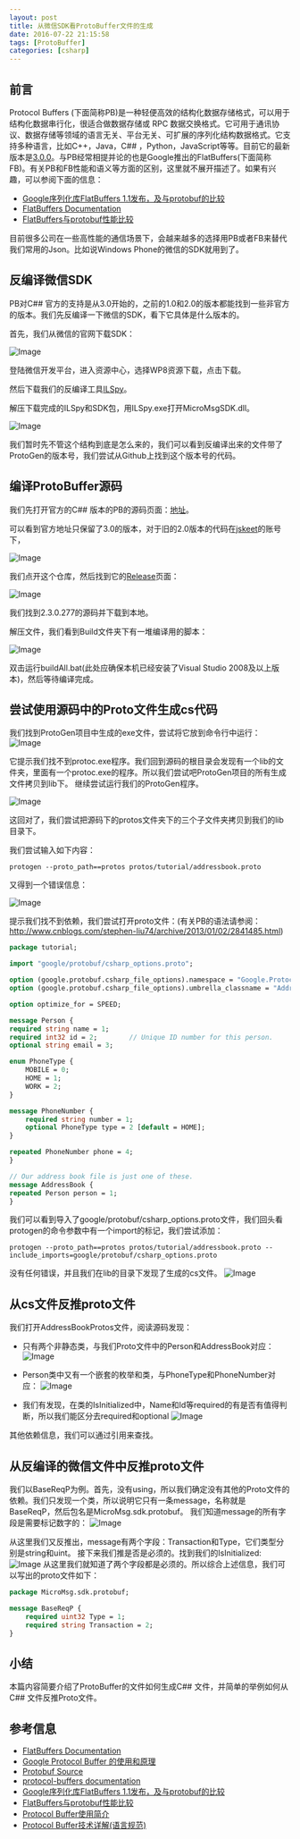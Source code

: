 ```yaml
---
layout: post
title: 从微信SDK看ProtoBuffer文件的生成
date: 2016-07-22 21:15:58
tags: [ProtoBuffer]
categories: [csharp]
---
```


##  前言  

Protocol Buffers (下面简称PB)是一种轻便高效的结构化数据存储格式，可以用于结构化数据串行化，很适合做数据存储或 RPC 数据交换格式。它可用于通讯协议、数据存储等领域的语言无关、平台无关、可扩展的序列化结构数据格式。它支持多种语言，比如C++，Java，C## ，Python，JavaScript等等。目前它的最新版本是[3.0.0](https://github.com/google/protobuf/releases)。与PB经常相提并论的也是Google推出的FlatBuffers(下面简称FB)。有关PB和FB性能和语义等方面的区别，这里就不展开描述了。如果有兴趣，可以参阅下面的信息：

* [Google序列化库FlatBuffers 1.1发布，及与protobuf的比较](http://mp.weixin.qq.com/s?__biz=MzA3MDY5NjAzMw==&mid=205406410&idx=7&sn=dbacd18a854886022be6351410885b39&)
* [FlatBuffers Documentation](http://google.github.io/flatbuffers/)  
* [FlatBuffers与protobuf性能比较](http://blog.csdn.net/menggucaoyuan/article/details/34409433)

目前很多公司在一些高性能的通信场景下，会越来越多的选择用PB或者FB来替代我们常用的Json。比如说Windows Phone的微信的SDK就用到了。

##  反编译微信SDK
PB对C## 官方的支持是从3.0开始的，之前的1.0和2.0的版本都能找到一些非官方的版本。我们先反编译一下微信的SDK，看下它具体是什么版本的。

首先，我们从微信的官网下载SDK：

![Image](/images/2016-07-22-ProtoBuffer-01.png)

登陆微信开发平台，进入资源中心，选择WP8资源下载，点击下载。

然后下载我们的反编译工具[ILSpy](http://ilspy.net/)。

解压下载完成的ILSpy和SDK包，用ILSpy.exe打开MicroMsgSDK.dll。

![Image](/images/2016-07-22-ProtoBuffer-02.png)

我们暂时先不管这个结构到底是怎么来的，我们可以看到反编译出来的文件带了ProtoGen的版本号，我们尝试从Github上找到这个版本号的代码。

##  编译ProtoBuffer源码
我们先打开官方的C## 版本的PB的源码页面：[地址](https://github.com/google/protobuf/tree/master/csharp)。

可以看到官方地址只保留了3.0的版本，对于旧的2.0版本的代码在[jskeet](https://github.com/jskeet/protobuf-csharp-port)的账号下，  

![Image](/images/2016-07-22-ProtoBuffer-03.png)

我们点开这个仓库，然后找到它的[Release](https://github.com/jskeet/protobuf-csharp-port/releases)页面：  

![Image](/images/2016-07-22-ProtoBuffer-04.png)

我们找到2.3.0.277的源码并下载到本地。

解压文件，我们看到Build文件夹下有一堆编译用的脚本：  

![Image](/images/2016-07-22-ProtoBuffer-05.png)

双击运行buildAll.bat(此处应确保本机已经安装了Visual Studio 2008及以上版本)，然后等待编译完成。

##  尝试使用源码中的Proto文件生成cs代码
我们找到ProtoGen项目中生成的exe文件，尝试将它放到命令行中运行：  
![Image](/images/2016-07-22-ProtoBuffer-07.png)

它提示我们找不到protoc.exe程序。我们回到源码的根目录会发现有一个lib的文件夹，里面有一个protoc.exe的程序。所以我们尝试吧ProtoGen项目的所有生成文件拷贝到lib下。
继续尝试运行我们的ProtoGen程序。

![Image](/images/2016-07-22-ProtoBuffer-08.png)

这回对了，我们尝试把源码下的protos文件夹下的三个子文件夹拷贝到我们的lib目录下。

我们尝试输入如下内容：

    protogen --proto_path==protos protos/tutorial/addressbook.proto

又得到一个错误信息：  

![Image](/images/2016-07-22-ProtoBuffer-09.png)

提示我们找不到依赖，我们尝试打开proto文件：(有关PB的语法请参阅：http://www.cnblogs.com/stephen-liu74/archive/2013/01/02/2841485.html)

```protobuf
package tutorial;

import "google/protobuf/csharp_options.proto";

option (google.protobuf.csharp_file_options).namespace = "Google.ProtocolBuffers.Examples.AddressBook";
option (google.protobuf.csharp_file_options).umbrella_classname = "AddressBookProtos";

option optimize_for = SPEED;

message Person {
required string name = 1;
required int32 id = 2;        // Unique ID number for this person.
optional string email = 3;

enum PhoneType {
    MOBILE = 0;
    HOME = 1;
    WORK = 2;
}

message PhoneNumber {
    required string number = 1;
    optional PhoneType type = 2 [default = HOME];
}

repeated PhoneNumber phone = 4;
}

// Our address book file is just one of these.
message AddressBook {
repeated Person person = 1;
}
```

我们可以看到导入了google/protobuf/csharp_options.proto文件，我们回头看protogen的命令参数中有一个import的标记，我们尝试添加：

    protogen --proto_path==protos protos/tutorial/addressbook.proto --include_imports=google/protobuf/csharp_options.proto

没有任何错误，并且我们在lib的目录下发现了生成的cs文件。
![Image](/images/2016-07-22-ProtoBuffer-11.png)


##  从cs文件反推proto文件
我们打开AddressBookProtos文件，阅读源码发现：
* 只有两个非静态类，与我们Proto文件中的Person和AddressBook对应：
![Image](/images/2016-07-22-ProtoBuffer-12.png)

* Person类中又有一个嵌套的枚举和类，与PhoneType和PhoneNumber对应：
![Image](/images/2016-07-22-ProtoBuffer-13.png)

* 我们有发现，在类的IsInitialized中，Name和Id等required的有是否有值得判断，所以我们能区分去required和optional
![Image](/images/2016-07-22-ProtoBuffer-14.png)

其他依赖信息，我们可以通过引用来查找。

##  从反编译的微信文件中反推proto文件
我们以BaseReqP为例。首先，没有using，所以我们确定没有其他的Proto文件的依赖。我们只发现一个类，所以说明它只有一条message，名称就是BaseReqP，然后包名是MicroMsg.sdk.protobuf。
我们知道message的所有字段是需要标记数字的： 
![Image](/images/2016-07-22-ProtoBuffer-15.png)

从这里我们又反推出，message有两个字段：Transaction和Type，它们类型分别是string和uint。
接下来我们推是否是必须的。找到我们的IsInitialized:  
![Image](/images/2016-07-22-ProtoBuffer-17.png)
从这里我们就知道了两个字段都是必须的。所以综合上述信息，我们可以写出的proto文件如下：

```protobuf
package MicroMsg.sdk.protobuf;

message BaseReqP {
    required uint32 Type = 1;
    required string Transaction = 2;
}
```

##  小结
本篇内容简要介绍了ProtoBuffer的文件如何生成C## 文件，并简单的举例如何从C## 文件反推Proto文件。

##  参考信息  
* [FlatBuffers Documentation](https://google.github.io/flatbuffers/)  
* [Google Protocol Buffer 的使用和原理](http://www.ibm.com/developerworks/cn/linux/l-cn-gpb/index.html)  
* [Protobuf Source](https://github.com/google/protobuf)  
* [protocol-buffers documentation](https://developers.google.com/protocol-buffers/)  
* [Google序列化库FlatBuffers 1.1发布，及与protobuf的比较](http://mp.weixin.qq.com/s?__biz=MzA3MDY5NjAzMw==&mid=205406410&idx=7&sn=dbacd18a854886022be6351410885b39&)  
* [FlatBuffers与protobuf性能比较](http://blog.csdn.net/menggucaoyuan/article/details/34409433)
* [Protocol Buffer使用简介](http://www.jianshu.com/p/b1f18240f0c7)  
* [Protocol Buffer技术详解(语言规范)](http://www.cnblogs.com/stephen-liu74/archive/2013/01/02/2841485.html)  